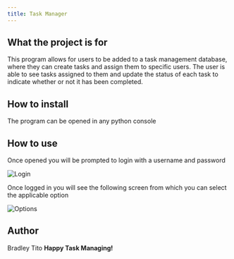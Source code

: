 ```yaml
---
title: Task Manager
---
```


## What the project is for
This program allows for users to be added to a task management database, where they can create tasks and assign them to specific users. The user is able to see tasks assigned to them and update the status of each task to indicate whether or not it has been completed.


## How to install
The program can be opened in any python console

## How to use
Once opened you will be prompted to login with a username and password

![Login](https://github.com/bradleytito/Task2/assets/142005457/f38e2e6d-966b-4549-b84b-4c47ee173341)

Once logged in you will see the following screen from which you can select the applicable option

![Options](https://github.com/bradleytito/Task2/assets/142005457/eaf95490-f913-4d45-a731-9d40355ea231)

## Author
Bradley Tito
**Happy Task Managing!**
